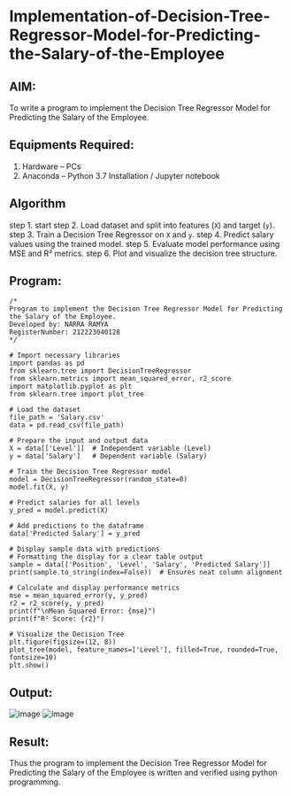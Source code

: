 # Implementation-of-Decision-Tree-Regressor-Model-for-Predicting-the-Salary-of-the-Employee

## AIM:
To write a program to implement the Decision Tree Regressor Model for Predicting the Salary of the Employee.

## Equipments Required:
1. Hardware – PCs
2. Anaconda – Python 3.7 Installation / Jupyter notebook

## Algorithm
step 1. start
step 2. Load dataset and split into features (`X`) and target (`y`).
step 3. Train a Decision Tree Regressor on `X` and `y`.
step 4. Predict salary values using the trained model.
step 5. Evaluate model performance using MSE and R² metrics.
step 6. Plot and visualize the decision tree structure.
## Program:
```
/*
Program to implement the Decision Tree Regressor Model for Predicting the Salary of the Employee.
Developed by: NARRA RAMYA
RegisterNumber: 212223040128 
*/
```
```
# Import necessary libraries
import pandas as pd
from sklearn.tree import DecisionTreeRegressor
from sklearn.metrics import mean_squared_error, r2_score
import matplotlib.pyplot as plt
from sklearn.tree import plot_tree

# Load the dataset
file_path = 'Salary.csv'
data = pd.read_csv(file_path)

# Prepare the input and output data
X = data[['Level']]  # Independent variable (Level)
y = data['Salary']   # Dependent variable (Salary)

# Train the Decision Tree Regressor model
model = DecisionTreeRegressor(random_state=0)
model.fit(X, y)

# Predict salaries for all levels
y_pred = model.predict(X)

# Add predictions to the dataframe
data['Predicted Salary'] = y_pred

# Display sample data with predictions
# Formatting the display for a clear table output
sample = data[['Position', 'Level', 'Salary', 'Predicted Salary']]
print(sample.to_string(index=False))  # Ensures neat column alignment

# Calculate and display performance metrics
mse = mean_squared_error(y, y_pred)
r2 = r2_score(y, y_pred)
print(f"\nMean Squared Error: {mse}")
print(f"R² Score: {r2}")

# Visualize the Decision Tree
plt.figure(figsize=(12, 8))
plot_tree(model, feature_names=['Level'], filled=True, rounded=True, fontsize=10)
plt.show()

```

## Output:
![image](https://github.com/user-attachments/assets/7f678ad8-9516-471b-bd6b-aa727b4b0c88)
![image](https://github.com/user-attachments/assets/0cd1d086-6952-4975-8e48-ec059b57fdf9)




## Result:
Thus the program to implement the Decision Tree Regressor Model for Predicting the Salary of the Employee is written and verified using python programming.

